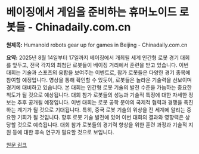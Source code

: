 # 베이징에서 게임을 준비하는 휴머노이드 로봇들 - Chinadaily.com.cn

**원제목:** Humanoid robots gear up for games in Beijing - Chinadaily.com.cn

**요약:** 2025년 8월 14일부터 17일까지 베이징에서 개최될 세계 인간형 로봇 경기 대회를 앞두고, 전국 각지의 최첨단 로봇들이 베이징 거리에서 훈련을 받고 있습니다.  이번 대회는 기술과 스포츠의 융합을 보여주는 이벤트로,  참가 로봇들은 다양한 경기 종목에 참여할 예정입니다.  영상을 통해 확인할 수 있듯이, 로봇들은 놀라운 기술력을 선보이며 경기에 대비하고 있습니다.  본 대회는 인간형 로봇 기술의 발전 수준을 가늠하는 중요한 척도가 될 것으로 예상됩니다.  대회 참가 로봇들의 성능과 기술적 특징에 대한 자세한 정보는 추후 공개될 예정입니다.  이번 대회는 로봇 공학 분야의 국제적 협력과 경쟁을 촉진하는 계기가 될 것으로 기대됩니다.  특히, 중국 로봇 기술의 위상을 전 세계에 알리는 중요한 기회가 될 것입니다.  향후 로봇 기술 발전에 있어 이번 대회의 결과와 영향력은 상당할 것으로 예측됩니다.  대회 참가 로봇들의 경기력 향상을 위한 훈련 과정과 기술적 지원 등에 대한 후속 연구가 필요할 것으로 보입니다.

[원문 링크](https://www.chinadaily.com.cn/a/202507/25/WS6882b64fa310ad07b5d91d8b.html)
